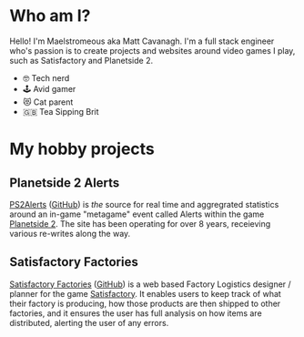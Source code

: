 # Who am I?
Hello! I'm Maelstromeous aka Matt Cavanagh. I'm a full stack engineer who's passion is to create projects and websites around video games I play, such as Satisfactory and Planetside 2.

- 🤓 Tech nerd 
- 🕹️ Avid gamer
- 😻 Cat parent
- 🇬🇧 Tea Sipping Brit

# My hobby projects

## Planetside 2 Alerts
[PS2Alerts](https://ps2alerts.com) ([GitHub](https://github.com/ps2alerts/website)) is _the_ source for real time and aggregrated statistics around an in-game "metagame" event called Alerts within the game [Planetside 2](https://www.planetside2.com/what-is-ps2). The site has been operating for over 8 years, receieving various re-writes along the way.

## Satisfactory Factories
[Satisfactory Factories](https://satisfactory-factories.app) ([GitHub](https://github.com/satisfactory-factories/application)) is a web based Factory Logistics designer / planner for the game [Satisfactory](https://www.satisfactorygame.com/). It enables users to keep track of what their factory is producing, how those products are then shipped to other factories, and it ensures the user has full analysis on how items are distributed, alerting the user of any errors.
